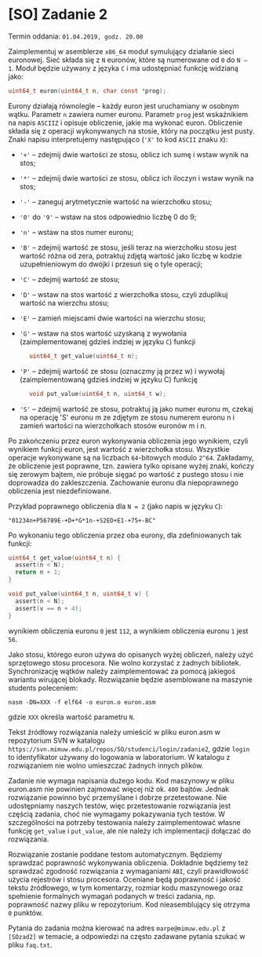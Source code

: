 # [SO] Zadanie 2

Termin oddania: `01.04.2019, godz. 20.00`

Zaimplementuj w asemblerze `x86_64` moduł symulujący działanie sieci euronowej.
Sieć składa się z `N` euronów, które są numerowane od `0` do `N − 1`. Moduł będzie
używany z języka `C` i ma udostępniać funkcję widzianą jako:

```c
uint64_t euron(uint64_t n, char const *prog);
```

Eurony działają równolegle – każdy euron jest uruchamiany w osobnym wątku.
Parametr `n` zawiera numer euronu. Parametr `prog` jest wskaźnikiem na napis `ASCIIZ`
i opisuje obliczenie, jakie ma wykonać euron. Obliczenie składa się z operacji
wykonywanych na stosie, który na początku jest pusty. Znaki napisu
interpretujemy następująco (`'X'` to kod `ASCII` znaku `X`):

* `'+'` – zdejmij dwie wartości ze stosu, oblicz ich sumę i wstaw wynik na stos;

* `'*'` – zdejmij dwie wartości ze stosu, oblicz ich iloczyn i wstaw wynik na stos;

* `'-'` – zaneguj arytmetycznie wartość na wierzchołku stosu;

* `'0'` do `'9'` – wstaw na stos odpowiednio liczbę 0 do 9;

* `'n'` – wstaw na stos numer euronu;

* `'B'` – zdejmij wartość ze stosu, jeśli teraz na wierzchołku stosu jest wartość
      różna od zera, potraktuj zdjętą wartość jako liczbę w kodzie
      uzupełnieniowym do dwójki i przesuń się o tyle operacji;

* `'C'` – zdejmij wartość ze stosu;

* `'D'` – wstaw na stos wartość z wierzchołka stosu, czyli zduplikuj wartość na
      wierzchu stosu;

* `'E'` – zamień miejscami dwie wartości na wierzchu stosu;

* `'G'` – wstaw na stos wartość uzyskaną z wywołania (zaimplementowanej gdzieś
      indziej w języku `C`) funkcji
```c
      uint64_t get_value(uint64_t n);
```

* `'P'` – zdejmij wartość ze stosu (oznaczmy ją przez w) i wywołaj (zaimplementowaną
      gdzieś indziej w języku C) funkcję
```c
      void put_value(uint64_t n, uint64_t w);
```
* `'S'` – zdejmij wartość ze stosu, potraktuj ją jako numer euronu m, czekaj na
      operację 'S' euronu m ze zdjętym ze stosu numerem euronu n i zamień
      wartości na wierzchołkach stosów euronów m i n.

Po zakończeniu przez euron wykonywania obliczenia jego wynikiem, czyli wynikiem
funkcji euron, jest wartość z wierzchołka stosu. Wszystkie operacje wykonywane
są na liczbach `64`-bitowych modulo `2^64`. Zakładamy, że obliczenie jest poprawne,
tzn. zawiera tylko opisane wyżej znaki, kończy się zerowym bajtem, nie próbuje
sięgać po wartość z pustego stosu i nie doprowadza do zakleszczenia. Zachowanie
euronu dla niepoprawnego obliczenia jest niezdefiniowane.

Przykład poprawnego obliczenia dla `N = 2` (jako napis w języku `C`):

`"01234n+P56789E-+D+*G*1n-+S2ED+E1-+75+-BC"`

Po wykonaniu tego obliczenia przez oba eurony, dla zdefiniowanych tak funkcji:
```c
uint64_t get_value(uint64_t n) {
  assert(n < N);
  return n + 1;
}
```
```c
void put_value(uint64_t n, uint64_t v) {
  assert(n < N);
  assert(v == n + 4);
}
```
wynikiem obliczenia euronu `0` jest `112`, a wynikiem obliczenia euronu `1` jest `56`.

Jako stosu, którego euron używa do opisanych wyżej obliczeń, należy użyć
sprzętowego stosu procesora. Nie wolno korzystać z żadnych bibliotek.
Synchronizację wątków należy zaimplementować za pomocą jakiegoś wariantu
wirującej blokady. Rozwiązanie będzie asemblowane na maszynie students
poleceniem:

`nasm -DN=XXX -f elf64 -o euron.o euron.asm`

gdzie `XXX` określa wartość parametru `N`.

Tekst źródłowy rozwiązania należy umieścić w pliku euron.asm w repozytorium SVN
w katalogu `https://svn.mimuw.edu.pl/repos/SO/studenci/login/zadanie2`, gdzie
`login` to identyfikator używany do logowania w laboratorium. W katalogu
z rozwiązaniem nie wolno umieszczać żadnych innych plików.

Zadanie nie wymaga napisania dużego kodu. Kod maszynowy w pliku euron.asm nie
powinien zajmować więcej niż ok. `400` bajtów. Jednak rozwiązanie powinno
być przemyślane i dobrze przetestowane. Nie udostępniamy naszych testów, więc
przetestowanie rozwiązania jest częścią zadania, choć nie wymagamy pokazywania
tych testów. W szczególności na potrzeby testowania należy zaimplementować
własne funkcję `get_value` i `put_value`, ale nie należy ich implementacji dołączać
do rozwiązania.

Rozwiązanie zostanie poddane testom automatycznym. Będziemy sprawdzać poprawność
wykonywania obliczenia. Dokładnie będziemy też sprawdzać zgodność rozwiązania
z wymaganiami `ABI`, czyli prawidłowość użycia rejestrów i stosu procesora.
Oceniane będą poprawność i jakość tekstu źródłowego, w tym komentarzy, rozmiar
kodu maszynowego oraz spełnienie formalnych wymagań podanych w treści zadania,
np. poprawność nazwy pliku w repozytorium. Kod nieasemblujący się otrzyma `0`
punktów.

Pytania do zadania można kierować na adres `marpe@mimuw.edu.pl` z `[SOzad2]`
w temacie, a odpowiedzi na często zadawane pytania szukać w pliku `faq.txt`.